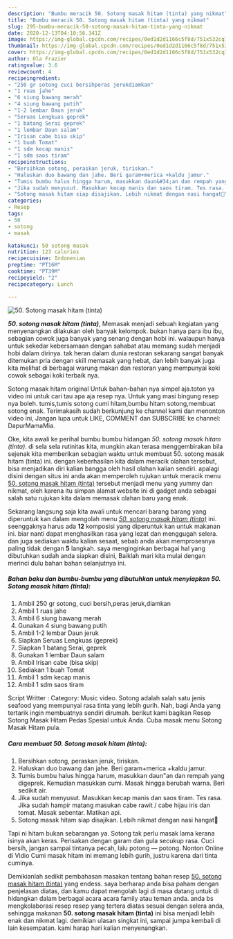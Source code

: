 ```yaml
---
description: "Bumbu meracik 50. Sotong masak hitam (tinta) yang nikmat"
title: "Bumbu meracik 50. Sotong masak hitam (tinta) yang nikmat"
slug: 295-bumbu-meracik-50-sotong-masak-hitam-tinta-yang-nikmat
date: 2020-12-13T04:10:56.341Z
image: https://img-global.cpcdn.com/recipes/0ed1d2d1166c5f8d/751x532cq70/50-sotong-masak-hitam-tinta-foto-resep-utama.jpg
thumbnail: https://img-global.cpcdn.com/recipes/0ed1d2d1166c5f8d/751x532cq70/50-sotong-masak-hitam-tinta-foto-resep-utama.jpg
cover: https://img-global.cpcdn.com/recipes/0ed1d2d1166c5f8d/751x532cq70/50-sotong-masak-hitam-tinta-foto-resep-utama.jpg
author: Ola Frazier
ratingvalue: 3.6
reviewcount: 4
recipeingredient:
- "250 gr sotong cuci bersihperas jerukdiamkan"
- "1 ruas jahe"
- "6 siung bawang merah"
- "4 siung bawang putih"
- "1-2 lembar Daun jeruk"
- "Seruas Lengkuas geprek"
- "1 batang Serai geprek"
- "1 lembar Daun salam"
- "Irisan cabe bisa skip"
- "1 buah Tomat"
- "1 sdm kecap manis"
- "1 sdm saos tiram"
recipeinstructions:
- "Bersihkan sotong, peraskan jeruk, tiriskan."
- "Haluskan duo bawang dan jahe. Beri garam+merica +kaldu jamur."
- "Tumis bumbu halus hingga harum, masukkan daun&#34;an dan rempah yang digeprek. Kemudian masukkan cumi. Masak hingga berubah warna. Beri sedikit air."
- "Jika sudah menyusut. Masukkan kecap manis dan saos tiram. Tes rasa. Jika sudah hampir matang masukan cabe rawit / cabe hijau iris dan tomat. Masak sebentar. Matikan api."
- "Sotong masak hitam siap disajikan. Lebih nikmat dengan nasi hangat🥰"
categories:
- Resep
tags:
- 50
- sotong
- masak

katakunci: 50 sotong masak 
nutrition: 123 calories
recipecuisine: Indonesian
preptime: "PT16M"
cooktime: "PT39M"
recipeyield: "2"
recipecategory: Lunch

---
```



![50. Sotong masak hitam (tinta)](https://img-global.cpcdn.com/recipes/0ed1d2d1166c5f8d/751x532cq70/50-sotong-masak-hitam-tinta-foto-resep-utama.jpg)

<b><i>50. sotong masak hitam (tinta)</i></b>, Memasak menjadi sebuah kegiatan yang menyenangkan dilakukan oleh banyak kelompok. bukan hanya para ibu ibu, sebagian cowok juga banyak yang senang dengan hobi ini. walaupun hanya untuk sekedar kebersamaan dengan sahabat atau memang sudah menjadi hobi dalam dirinya. tak heran dalam dunia restoran sekarang sangat banyak ditemukan pria dengan skill memasak yang hebat, dan lebih banyak juga kita melihat di berbagai warung makan dan restoran yang mempunyai koki cowok sebagai koki terbaik nya.

Sotong masak hitam original Untuk bahan-bahan nya simpel aja.toton ya video ini untuk cari tau apa aja resep nya. Untuk yang masi bingung resep nya boleh. tumis,tumis sotong cumi hitam,bumbu hitam sotong,membuat sotong enak. Terimakasih sudah berkunjung ke channel kami dan menonton video ini, Jangan lupa untuk LIKE, COMMENT dan SUBSCRIBE ke channel: DapurMamaMia.

Oke, kita awali ke perihal bumbu bumbu hidangan <i>50. sotong masak hitam (tinta)</i>. di sela sela rutinitas kita, mungkin akan terasa menggembirakan bila sejenak kita memberikan sebagian waktu untuk membuat 50. sotong masak hitam (tinta) ini. dengan keberhasilan kita dalam meracik olahan tersebut, bisa menjadikan diri kalian bangga oleh hasil olahan kalian sendiri. apalagi disini dengan situs ini anda akan memperoleh rujukan untuk meracik menu <u>50. sotong masak hitam (tinta)</u> tersebut menjadi menu yang yummy dan nikmat, oleh karena itu simpan alamat website ini di gadget anda sebagai salah satu rujukan kita dalam memasak olahan baru yang enak.


Sekarang langsung saja kita awali untuk mencari barang barang yang diperuntuk kan dalam mengolah menu <u><i>50. sotong masak hitam (tinta)</i></u> ini. seenggaknya harus ada <b>12</b> komposisi yang diperuntuk kan untuk makanan ini. biar nanti dapat menghasilkan rasa yang lezat dan menggugah selera. dan juga sediakan waktu kalian sesaat, sebab anda akan memprosesnya paling tidak dengan <b>5</b> langkah. saya menginginkan berbagai hal yang dibutuhkan sudah anda siapkan disini, Baiklah mari kita mulai dengan merinci dulu bahan bahan selanjutnya ini.

<!--inarticleads1-->

##### Bahan baku dan bumbu-bumbu yang dibutuhkan untuk menyiapkan 50. Sotong masak hitam (tinta):

1. Ambil 250 gr sotong, cuci bersih,peras jeruk,diamkan
1. Ambil 1 ruas jahe
1. Ambil 6 siung bawang merah
1. Gunakan 4 siung bawang putih
1. Ambil 1-2 lembar Daun jeruk
1. Siapkan Seruas Lengkuas (geprek)
1. Siapkan 1 batang Serai, geprek
1. Gunakan 1 lembar Daun salam
1. Ambil Irisan cabe (bisa skip)
1. Sediakan 1 buah Tomat
1. Ambil 1 sdm kecap manis
1. Ambil 1 sdm saos tiram


Script Writter : Category: Music video. Sotong adalah salah satu jenis seafood yang mempunyai rasa tinta yang lebih gurih. Nah, bagi Anda yang tertarik ingin membuatnya sendiri dirumah. berikut kami bagikan Resep Sotong Masak Hitam Pedas Spesial untuk Anda. Cuba masak menu Sotong Masak Hitam pula. 

<!--inarticleads2-->

##### Cara membuat 50. Sotong masak hitam (tinta):

1. Bersihkan sotong, peraskan jeruk, tiriskan.
1. Haluskan duo bawang dan jahe. Beri garam+merica +kaldu jamur.
1. Tumis bumbu halus hingga harum, masukkan daun&#34;an dan rempah yang digeprek. Kemudian masukkan cumi. Masak hingga berubah warna. Beri sedikit air.
1. Jika sudah menyusut. Masukkan kecap manis dan saos tiram. Tes rasa. Jika sudah hampir matang masukan cabe rawit / cabe hijau iris dan tomat. Masak sebentar. Matikan api.
1. Sotong masak hitam siap disajikan. Lebih nikmat dengan nasi hangat🥰


Tapi ni hitam bukan sebarangan ya. Sotong tak perlu masak lama kerana isinya akan keras. Perisakan dengan garam dan gula secukup rasa. Cuci bersih, jangan sampai tintanya pecah, lalu potong — potong. Nonton Online di Vidio Cumi masak hitam ini memang lebih gurih, justru karena dari tinta cuminya. 

Demikianlah sedikit pembahasan masakan tentang bahan resep <u>50. sotong masak hitam (tinta)</u> yang endess. saya berharap anda bisa paham dengan penjelasan diatas, dan kamu dapat mengolah lagi di masa datang untuk di hidangkan dalam berbagai acara acara family atau teman anda. anda bs mengkolaborasi resep resep yang tertera diatas sesuai dengan selera anda, sehingga makanan <b>50. sotong masak hitam (tinta)</b> ini bisa menjadi lebih enak dan nikmat lagi. demikian ulasan singkat ini, sampai jumpa kembali di lain kesempatan. kami harap hari kalian menyenangkan.
